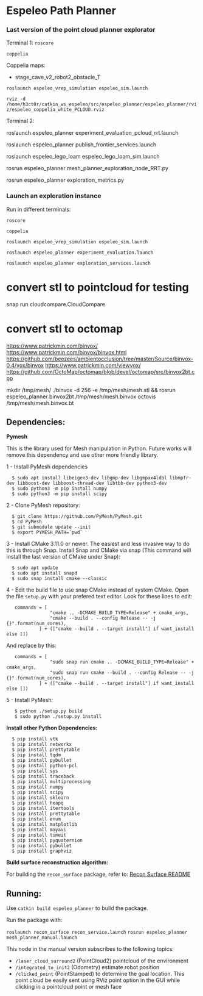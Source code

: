 # Espeleo Path Planner

### Last version of the point cloud planner explorator

Terminal 1:
`roscore`

`coppelia`

Coppelia maps:
  - stage_cave_v2_robot2_obstacle_T

`roslaunch espeleo_vrep_simulation espeleo_sim.launch`

`rviz -d /home/h3ct0r/catkin_ws_espeleo/src/espeleo_planner/espeleo_planner/rviz/espeleo_coppelia_white_PCLOUD.rviz`

Terminal 2:

roslaunch espeleo_planner experiment_evaluation_pcloud_rrt.launch

roslaunch espeleo_planner publish_frontier_services.launch

roslaunch espeleo_lego_loam espeleo_lego_loam_sim.launch

rosrun espeleo_planner mesh_planner_exploration_node_RRT.py

rosrun espeleo_planner exploration_metrics.py

### Launch an exploration instance

Run in different terminals:

`roscore`

`coppelia`

`roslaunch espeleo_vrep_simulation espeleo_sim.launch`

`roslaunch espeleo_planner experiment_evaluation.launch`

`roslaunch espeleo_planner exploration_services.launch`

<!---
### to launch the experiments

roslaunch espeleo_planner exploration_services.launch

roslaunch espeleo_planner experiment_evaluation.launch

### normal launch files

roslaunch espeleo_vrep_simulation espeleo_sim.launch

roslaunch espeleo_control vector_field.launch

roslaunch espeleo_lego_loam espeleo_lego_loam_sim.launch

roslaunch recon_surface recon_service.launch

roslaunch espeleo_planner espeleo_mapping_lidar.launch

roslaunch espeleo_planner mesh_planner.launch

roslaunch espeleo_teleop keyboard.launch

coppelia
-->

# convert stl to pointcloud for testing
snap run cloudcompare.CloudCompare

# convert stl to octomap
https://www.patrickmin.com/binvox/
https://www.patrickmin.com/binvox/binvox.html
https://github.com/beezees/ambientocclusion/tree/master/Source/binvox-0.4/vox/binvox
https://www.patrickmin.com/viewvox/
https://github.com/OctoMap/octomap/blob/devel/octomap/src/binvox2bt.cpp

mkdir /tmp/mesh/
./binvox -d 256 -e /tmp/mesh/mesh.stl && rosrun espeleo_planner binvox2bt /tmp/mesh/mesh.binvox
octovis /tmp/mesh/mesh.binvox.bt

## Dependencies:

**Pymesh**

This is the library used for Mesh manipulation in Python. Future works will remove this dependency and use other more friendly library.

1 - Install PyMesh dependencies
```
  $ sudo apt install libeigen3-dev libgmp-dev libgmpxx4ldbl libmpfr-dev libboost-dev libboost-thread-dev libtbb-dev python3-dev
  $ sudo python3 -m pip install numpy
  $ sudo python3 -m pip install scipy
```

2 - Clone PyMesh repository:
```
  $ git clone https://github.com/PyMesh/PyMesh.git 
  $ cd PyMesh
  $ git submodule update --init
  $ export PYMESH_PATH=`pwd`
```

3 - Install CMake 3.11.0 or newer. The easiest and less invasive way to do this is through Snap. Install Snap and CMake via snap (This command will install the last version of CMake under Snap):
  ```
    $ sudo apt update
    $ sudo apt install snapd
    $ sudo snap install cmake --classic
  ```

4 - Edit the build file to use snap CMake instead of system CMake. Open the file ``setup.py`` with your prefered text editor. Look for these lines to edit:

```
   commands = [
                "cmake .. -DCMAKE_BUILD_TYPE=Release" + cmake_args,
                "cmake --build . --config Release -- -j {}".format(num_cores),
            ] + (["cmake --build . --target install"] if want_install else [])
```

And replace by this:

```
   commands = [
                "sudo snap run cmake .. -DCMAKE_BUILD_TYPE=Release" + cmake_args,
                "sudo snap run cmake --build . --config Release -- -j {}".format(num_cores),
            ] + (["cmake --build . --target install"] if want_install else [])
```

5 - Install PyMesh:
```
   $ python ./setup.py build
   $ sudo python ./setup.py install
```

**Install other Python Dependencies:**
```
  $ pip install vtk
  $ pip install networkx
  $ pip install prettytable
  $ pip install tqdm
  $ pip install pybullet
  $ pip install python-pcl
  $ pip install sys
  $ pip install traceback
  $ pip install multiprocessing
  $ pip install numpy
  $ pip install scipy
  $ pip install sklearn
  $ pip install heapq
  $ pip install itertools
  $ pip install prettytable
  $ pip install enum
  $ pip install matplotlib
  $ pip install mayavi
  $ pip install timeit
  $ pip install pyquaternion
  $ pip install pybullet
  $ pip install graphviz
```

**Build surface reconstruction algorithm:** 

For building the `recon_surface` package, refer to: [Recon Surface README](https://github.com/ITVRoC/espeleo_planner/tree/master/recon_surface)

## Running:

Use ``catkin build espeleo_planner`` to build the package. 

Run the package with:

``roslaunch recon_surface recon_service.launch``
``rosrun espeleo_planner mesh_planner_manual.launch``

This node in the manual version subscribes to the following topics:

- `/laser_cloud_surround2` (PointCloud2) pointcloud of the environment
- `/integrated_to_init2` (Odometry) estimate robot position
- `/clicked_point` (PointStamped) to determine the goal location. This point cloud be easily sent using RViz point option in the GUI while clicking in a pointcloud point or mesh face